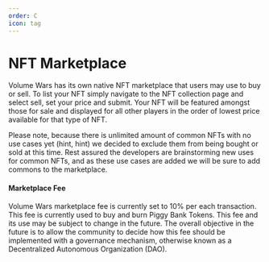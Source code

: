 ```yaml
---
order: C
icon: tag
---
```

# NFT Marketplace

Volume Wars has its own native NFT marketplace that users may use to buy or sell. To list your NFT simply navigate 
to the NFT collection page and select sell, set your price and submit. Your NFT will be featured amongst those for 
sale and displayed for all other players in the order of lowest price available for that type of NFT. 

Please note, because there is unlimited amount of common NFTs with no use cases yet (hint, hint) we decided to exclude 
them from being bought or sold at this time. Rest assured the developers are brainstorming new uses for common NFTs, 
and as these use cases are added we will be sure to add commons to the marketplace.

#### Marketplace Fee

Volume Wars marketplace fee is currently set to 10% per each transaction. This fee is currently used to buy and burn Piggy Bank Tokens. 
This fee and its use may be subject to change in the future. The overall objective in the future is to allow the community to decide how this 
fee should be implemented with a governance mechanism, otherwise known as a Decentralized Autonomous Organization (DAO).